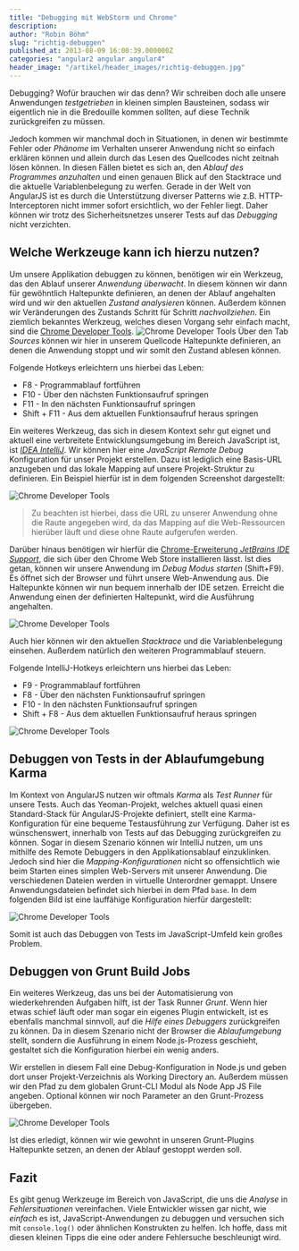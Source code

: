 ```yaml
---
title: "Debugging mit WebStorm und Chrome"
description:
author: "Robin Böhm"
slug: "richtig-debuggen"
published_at: 2013-08-09 16:00:39.000000Z
categories: "angular2 angular angular4"
header_image: "/artikel/header_images/richtig-debuggen.jpg"
---
```


Debugging? Wofür brauchen wir das denn? Wir schreiben doch alle unsere Anwendungen *testgetrieben* in kleinen simplen Bausteinen, sodass wir eigentlich nie in die Bredouille kommen sollten, auf diese Technik zurückgreifen zu müssen.

Jedoch kommen wir manchmal doch in Situationen, in denen wir bestimmte Fehler oder *Phänome* im Verhalten unserer Anwendung nicht so einfach erklären können und allein durch das Lesen des Quellcodes nicht zeitnah lösen können. In diesen Fällen bietet es sich an, den *Ablauf des Programmes anzuhalten* und einen genauen Blick auf den Stacktrace und die aktuelle Variablenbelegung zu werfen. Gerade in der Welt von AngularJS ist es durch die Unterstützung diverser Patterns wie z.B. HTTP-Interceptoren nicht immer sofort ersichtlich, wo der Fehler liegt. Daher können wir trotz des Sicherheitsnetzes unserer Tests auf das *Debugging* nicht verzichten.

<!--more-->

## Welche Werkzeuge kann ich hierzu nutzen?

Um unsere Applikation debuggen zu können, benötigen wir ein Werkzeug, das den Ablauf unserer *Anwendung überwacht*. In diesem können wir dann für gewöhntlich Haltepunkte definieren, an denen der Ablauf angehalten wird und wir den aktuellen *Zustand analysieren* können. Außerdem können wir Veränderungen des Zustands Schritt für Schritt *nachvollziehen*. Ein ziemlich bekanntes Werkzeug, welches diesen Vorgang sehr einfach macht, sind die [Chrome Developer Tools](https://developer.chrome.com/devtools). ![Chrome Developer Tools](/artikel/richtig-debuggen/richtig-debuggen-chrome-dev-tools.png) Über den Tab *Sources* können wir hier in unserem Quellcode Haltepunkte definieren, an denen die Anwendung stoppt und wir somit den Zustand ablesen können.

Folgende Hotkeys erleichtern uns hierbei das Leben:

*   F8 - Programmablauf fortführen
*   F10 - Über den nächsten Funktionsaufruf springen
*   F11 - In den nächsten Funktionsaufruf springen
*   Shift + F11 - Aus dem aktuellen Funktionsaufruf heraus springen

Ein weiteres Werkzeug, das sich in diesem Kontext sehr gut eignet und aktuell eine verbreitete Entwicklungsumgebung im Bereich JavaScript ist, ist *[IDEA IntelliJ](http://www.jetbrains.com/webstorm/)*. Wir können hier eine *JavaScript Remote Debug* Konfiguration für unser Projekt erstellen. Dazu ist lediglich eine Basis-URL anzugeben und das lokale Mapping auf unsere Projekt-Struktur zu definieren. Ein Beispiel hierfür ist in dem folgenden Screenshot dargestellt:

![Chrome Developer Tools](/artikel/richtig-debuggen/richtig-debuggen-idea-config.png)

> Zu beachten ist hierbei, dass die URL zu unserer Anwendung ohne die Raute angegeben wird, da das Mapping auf die Web-Ressourcen hierüber läuft und diese ohne Raute aufgerufen werden.

Darüber hinaus benötigen wir hierfür die [Chrome-Erweiterung *JetBrains IDE Support*](https://chrome.google.com/webstore/detail/jetbrains-ide-support/hmhgeddbohgjknpmjagkdomcpobmllji), die sich über den Chrome Web Store installieren lässt. Ist dies getan, können wir unsere Anwendung im *Debug Modus starten* (Shift+F9). Es öffnet sich der Browser und führt unsere Web-Anwendung aus. Die Haltepunkte können wir nun bequem innerhalb der IDE setzen. Erreicht die Anwendung einen der definierten Haltepunkt, wird die Ausführung angehalten.

![Chrome Developer Tools](/artikel/richtig-debuggen/richtig-debuggen-idea-breakpoint.png)

Auch hier können wir den aktuellen *Stacktrace* und die Variablenbelegung einsehen. Außerdem natürlich den weiteren Programmablauf steuern.

Folgende IntelliJ-Hotkeys erleichtern uns hierbei das Leben:

*   F9 - Programmablauf fortführen
*   F8 - Über den nächsten Funktionsaufruf springen
*   F10 - In den nächsten Funktionsaufruf springen
*   Shift + F8 - Aus dem aktuellen Funktionsaufruf heraus springen

![Chrome Developer Tools](/artikel/richtig-debuggen/richtig-debuggen-idea-debug.png)

## Debuggen von Tests in der Ablaufumgebung Karma

Im Kontext von AngularJS nutzen wir oftmals *Karma* als *Test Runner* für unsere Tests. Auch das Yeoman-Projekt, welches aktuell quasi einen Standard-Stack für AngularJS-Projekte definiert, stellt eine Karma-Konfiguration für eine bequeme Testausführung zur Verfügung. Daher ist es wünschenswert, innerhalb von Tests auf das Debugging zurückgreifen zu können. Sogar in diesem Szenario können wir IntelliJ nutzen, um uns mithilfe des Remote Debuggers in den Applikationsablauf einzuklinken. Jedoch sind hier die *Mapping-Konfigurationen* nicht so offensichtlich wie beim Starten eines simplen Web-Servers mit unserer Anwendung. Die verschiedenen Dateien werden in virtuelle Unterordner gemappt. Unsere Anwendungsdateien befindet sich hierbei in dem Pfad `base`. In dem folgenden Bild ist eine lauffähige Konfiguration hierfür dargestellt:

![Chrome Developer Tools](/artikel/richtig-debuggen/richtig-debuggen-karma-debug.png)

Somit ist auch das Debuggen von Tests im JavaScript-Umfeld kein großes Problem.

## Debuggen von Grunt Build Jobs

Ein weiteres Werkzeug, das uns bei der Automatisierung von wiederkehrenden Aufgaben hilft, ist der Task Runner *Grunt*. Wenn hier etwas schief läuft oder man sogar ein eigenes Plugin entwickelt, ist es ebenfalls manchmal sinnvoll, auf die *Hilfe eines Debuggers* zurückgreifen zu können. Da in diesem Szenario nicht der Browser die *Ablaufumgebung* stellt, sondern die Ausführung in einem Node.js-Prozess geschieht, gestaltet sich die Konfiguration hierbei ein wenig anders.

Wir erstellen in diesem Fall eine Debug-Konfiguration in Node.js und geben dort unser Projekt-Verzeichnis als Working Directory an. Außerdem müssen wir den Pfad zu dem globalen Grunt-CLI Modul als Node App JS File angeben. Optional können wir noch Parameter an den Grunt-Prozess übergeben.

![Chrome Developer Tools](/artikel/richtig-debuggen/richtig-debuggen-grunt-debug.png)

Ist dies erledigt, können wir wie gewohnt in unseren Grunt-Plugins Haltepunkte setzen, an denen der Ablauf gestoppt werden soll.

## Fazit

Es gibt genug Werkzeuge im Bereich von JavaScript, die uns die *Analyse* in *Fehlersituationen* vereinfachen. Viele Entwickler wissen gar nicht, wie *einfach* es ist, JavaScript-Anwendungen zu debuggen und versuchen sich mit `console.log()` oder ähnlichen Konstrukten zu helfen. Ich hoffe, dass mit diesen kleinen Tipps die eine oder andere Fehlersuche beschleunigt wird.